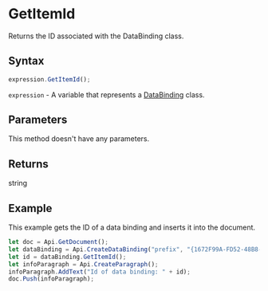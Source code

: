 # GetItemId

Returns the ID associated with the DataBinding class.

## Syntax

```javascript
expression.GetItemId();
```

`expression` - A variable that represents a [DataBinding](../ApiDataBinding) class.

## Parameters

This method doesn't have any parameters.

## Returns

string

## Example

This example gets the ID of a data binding and inserts it into the document.

```javascript editor-docx
let doc = Api.GetDocument();
let dataBinding = Api.CreateDataBinding("prefix", "{1672F99A-FD52-48B8-68E0-377D78AE6886}", "/content/text");
let id = dataBinding.GetItemId();
let infoParagraph = Api.CreateParagraph();
infoParagraph.AddText("Id of data binding: " + id);
doc.Push(infoParagraph);
```

